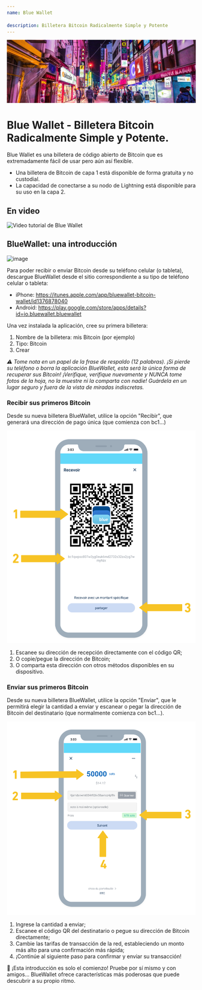 ```yaml
---
name: Blue Wallet

description: Billetera Bitcoin Radicalmente Simple y Potente
---
```


![cover](assets/cover.jpeg)

# Blue Wallet - Billetera Bitcoin Radicalmente Simple y Potente.

Blue Wallet es una billetera de código abierto de Bitcoin que es extremadamente fácil de usar pero aún así flexible.

- Una billetera de Bitcoin de capa 1 está disponible de forma gratuita y no custodial.
- La capacidad de conectarse a su nodo de Lightning está disponible para su uso en la capa 2.

## En video

![Video tutorial de Blue Wallet](https://www.youtube.com/watch?v=UCAtFgkdJtM)

## BlueWallet: una introducción

![image](assets/1.jpg)

Para poder recibir o enviar Bitcoin desde su teléfono celular (o tableta), descargue BlueWallet desde el sitio correspondiente a su tipo de teléfono celular o tableta:

- iPhone: https://itunes.apple.com/app/bluewallet-bitcoin-wallet/id1376878040
- Android: https://play.google.com/store/apps/details?id=io.bluewallet.bluewallet

Una vez instalada la aplicación, cree su primera billetera:

1. Nombre de la billetera: mis Bitcoin (por ejemplo)
2. Tipo: Bitcoin
3. Crear

_⚠️ Tome nota en un papel de la frase de respaldo (12 palabras). ¡Si pierde su teléfono o borra la aplicación BlueWallet, esta será la única forma de recuperar sus Bitcoin! ¡Verifique, verifique nuevamente y NUNCA tome fotos de la hoja, no la muestre ni la comparta con nadie! Guárdela en un lugar seguro y fuera de la vista de miradas indiscretas._

### Recibir sus primeros Bitcoin

Desde su nueva billetera BlueWallet, utilice la opción "Recibir", que generará una dirección de pago única (que comienza con bc1...)

![image](assets/2.png)

1. Escanee su dirección de recepción directamente con el código QR;
2. O copie/pegue la dirección de Bitcoin;
3. O comparta esta dirección con otros métodos disponibles en su dispositivo.

### Enviar sus primeros Bitcoin

Desde su nueva billetera BlueWallet, utilice la opción "Enviar", que le permitirá elegir la cantidad a enviar y escanear o pegar la dirección de Bitcoin del destinatario (que normalmente comienza con bc1...).

![image](assets/3.png)

1. Ingrese la cantidad a enviar;
2. Escanee el código QR del destinatario o pegue su dirección de Bitcoin directamente;
3. Cambie las tarifas de transacción de la red, estableciendo un monto más alto para una confirmación más rápida;
4. ¡Continúe al siguiente paso para confirmar y enviar su transacción!

🥇 ¡Esta introducción es solo el comienzo! Pruebe por sí mismo y con amigos... BlueWallet ofrece características más poderosas que puede descubrir a su propio ritmo.

